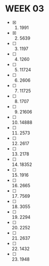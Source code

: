 # WEEK 03
- [x] 01. 1991
- [x] 02. 5639
- [ ] 03. 1197
- [ ] 04. 1260
- [ ] 05. 11724
- [ ] 06. 2606
- [ ] 07. 11725
- [ ] 08. 1707
- [ ] 09. 21606
- [ ] 10. 14888
- [ ] 11. 2573
- [ ] 12. 2617
- [ ] 13. 2178
- [ ] 14. 18352
- [ ] 15. 1916
- [ ] 16. 2665
- [ ] 17. 7569
- [ ] 18. 3055
- [ ] 19. 2294
- [ ] 20. 2252
- [ ] 21. 2637
- [ ] 22. 1432
- [ ] 23. 1948
